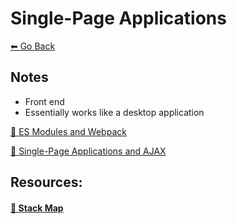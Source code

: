 # Single-Page Applications
[⬅ Go Back](../week3.md)

## Notes
- Front end 
- Essentially works like a desktop application

[🔗 ES Modules and Webpack](./es-modules.md)

[🔗 Single-Page Applications and AJAX](./ajax.md)


## Resources:

#### [🔗 **Stack Map**](https://fullstackacademy.github.io/stack-map/)
